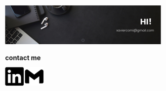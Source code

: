 
[![](./imagenes/hi.png)](https://xaviercomi.github.io/xaviercomi/)
## contact me
<a href="https://www.linkedin.com/in/xaviercomi/"><img src="./icons/linkedin.svg" width="60" height="60"></a>
<a href="mailto: xaviercomi@gmail.com"><img src="./icons/gmail.svg" width="60" height="60"></a>
